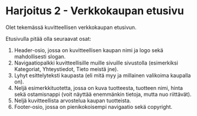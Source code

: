# Harjoitus 2 - Verkkokaupan etusivu

Olet tekemässä kuvitteellisen verkkokaupan etusivun.

Etusivulla pitää olla seuraavat osat:

1. Header-osio, jossa on kuvitteellisen kaupan nimi ja logo sekä mahdollisesti slogan.
2. Navigaatiopalkki kuvitteellisille muille sivuille sivustolla (esimerkiksi Kategoriat, Yhteystiedot, Tieto meistä jne).
3. Lyhyt esittelyteksti kaupasta (eli mitä myy ja millainen valikoima kaupalla on).
4. Neljä esimerkkituotetta, jossa on kuva tuotteesta, tuotteen nimi, hinta sekä ostamisnappi (voit näyttää enemmänkin tietoja, mutta nuo riittävät).
5. Neljä kuvitteellista arvostelua kaupan tuotteista.
6. Footer-osio, jossa on pienikokoisempi navigaatio sekä copyright.